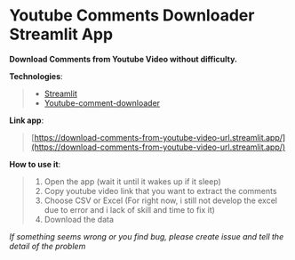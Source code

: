 # Youtube Comments Downloader Streamlit App
**Download Comments from Youtube Video without difficulty.**

**Technologies**:
> - [Streamlit](https://docs.streamlit.io/get-started)
> - [Youtube-comment-downloader](https://github.com/egbertbouman/youtube-comment-downloader)

**Link app**:
> [https://download-comments-from-youtube-video-url.streamlit.app/](https://download-comments-from-youtube-video-url.streamlit.app/)

**How to use it**:
> 1. Open the app (wait it until it wakes up if it sleep)
> 2. Copy youtube video link that you want to extract the comments
> 3. Choose CSV or Excel (For right now, i still not develop the excel due to error and i lack of skill and time to fix it)
> 4. Download the data

*If something seems wrong or you find bug, please create issue and tell the detail of the problem*
